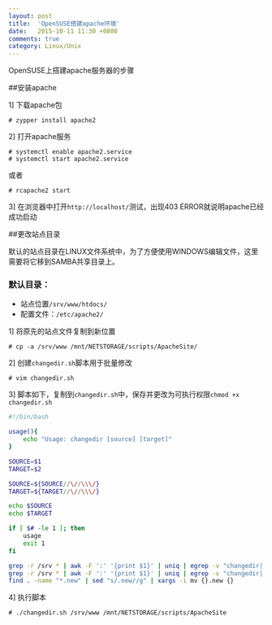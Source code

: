 ```yaml
---
layout: post
title:  'OpenSUSE搭建apache环境'
date:   2015-10-11 11:30 +0800
comments: true
category: Linux/Unix
---
```


OpenSUSE上搭建apache服务器的步骤

##安装apache

1] 下载apache包  

```
# zypper install apache2
```

2] 打开apache服务  

```
# systemctl enable apache2.service
# systemctl start apache2.service
```  

或者  

```
# rcapache2 start
```

3] 在浏览器中打开`http://localhost/`测试，出现403 ERROR就说明apache已经成功启动  


##更改站点目录  

默认的站点目录在LINUX文件系统中，为了方便使用WINDOWS编辑文件，这里需要将它移到SAMBA共享目录上。  

### 默认目录：  
- 站点位置`/srv/www/htdocs/`  
- 配置文件：`/etc/apache2/`  

1] 将原先的站点文件复制到新位置  

```
# cp -a /srv/www /mnt/NETSTORAGE/scripts/ApacheSite/
```

2] 创建`changedir.sh`脚本用于批量修改  

```
# vim changedir.sh
```

3] 脚本如下，复制到`changedir.sh`中，保存并更改为可执行权限`chmod +x changedir.sh`  

```bash
#!/bin/bash

usage(){
    echo "Usage: changedir [source] [target]"
}

SOURCE=$1
TARGET=$2

SOURCE=${SOURCE//\//\\\/}
TARGET=${TARGET//\//\\\/}

echo $SOURCE
echo $TARGET

if [ $# -le 1 ]; then
    usage
    exit 1
fi

grep -r /srv * | awk -F ':' '{print $1}' | uniq | egrep -v "changedir|.new|.bak" | xargs -i cp {} {}.bak
grep -r /srv * | awk -F ':' '{print $1}' | uniq | egrep -v "changedir|.new|.bak" |  xargs -i sh -c "sed 's/$SOURCE/$TARGET/g' {} > {}.new"
find . -name "*.new" | sed "s/.new//g" | xargs -i mv {}.new {}
```  

4] 执行脚本  

```
# ./changedir.sh /srv/www /mnt/NETSTORAGE/scripts/ApacheSite
```
